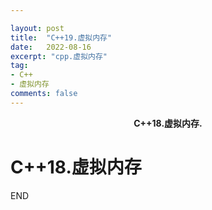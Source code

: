 ```yaml
---

layout: post
title:  "C++19.虚拟内存"
date:   2022-08-16
excerpt: "cpp.虚拟内存"
tag:
- C++
- 虚拟内存
comments: false
---
```


<center><b>C++18.虚拟内存.</b> </center>

# C++18.虚拟内存











END